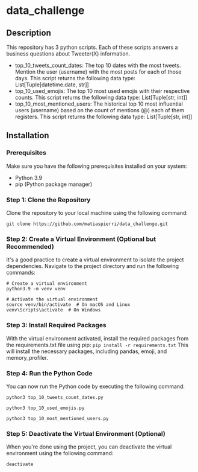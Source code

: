 # data_challenge

## Description
This repository has 3 python scripts. Each of these scripts answers a business questions about Tweeter(X) information.
- top_10_tweets_count_dates: The top 10 dates with the most tweets. Mention the user (username) with the most posts for each of those days. This script returns the following data type: List[Tuple[datetime.date, str]]
- top_10_used_emojis: The top 10 most used emojis with their respective counts. This script returns the following data type: List[Tuple[str, int]]
- top_10_most_mentioned_users: The historical top 10 most influential users (username) based on the count of mentions (@) each of them registers. This script returns the following data type: List[Tuple[str, int]]

## Installation

### Prerequisites


Make sure you have the following prerequisites installed on your system:
- Python 3.9
- pip (Python package manager)

### Step 1: Clone the Repository
Clone the repository to your local machine using the following command:

`git clone https://github.com/matiaspierri/data_challenge.git`

### Step 2: Create a Virtual Environment (Optional but Recommended)
It's a good practice to create a virtual environment to isolate the project dependencies. Navigate to the project directory and run the following commands:
```
# Create a virtual environment
python3.9 -m venv venv

# Activate the virtual environment
source venv/bin/activate  # On macOS and Linux
venv\Scripts\activate  # On Windows
```
### Step 3: Install Required Packages
With the virtual environment activated, install the required packages from the requirements.txt file using pip:
`pip install -r requirements.txt`
This will install the necessary packages, including pandas, emoji, and memory_profiler.

### Step 4: Run the Python Code
You can now run the Python code by executing the following command:

`python3 top_10_tweets_count_dates.py`

`python3 top_10_used_emojis.py`

`python3 top_10_most_mentioned_users.py`

### Step 5: Deactivate the Virtual Environment (Optional)
When you're done using the project, you can deactivate the virtual environment using the following command:

`deactivate`


